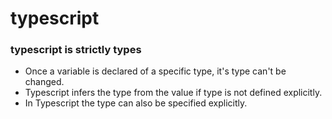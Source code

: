# typescript

### typescript is strictly types
* Once a variable is declared of a specific type, it's type can't be changed.
* Typescript infers the type from the value if type is not defined explicitly.
* In Typescript the type can also be specified explicitly.

